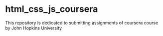 # html_css_js_coursera
This repository is dedicated to submitting assignments of coursera course by John Hopkins University

